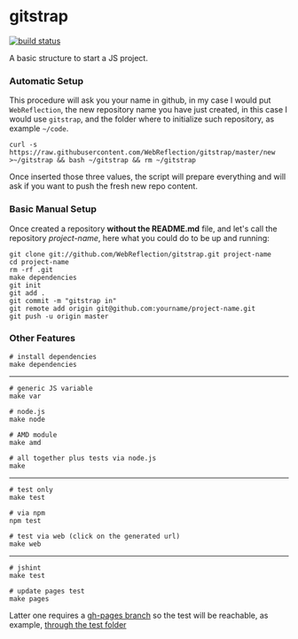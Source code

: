gitstrap
========

[![build status](https://secure.travis-ci.org/WebReflection/gitstrap.svg 'travis')](http://travis-ci.org/WebReflection/gitstrap)

A basic structure to start a JS project.

### Automatic Setup
This procedure will ask you your name in github, in my case I would put `WebReflection`, the new repository name you have just created, in this case I would use `gitstrap`, and the folder where to initialize such repository, as example `~/code`.

    curl -s https://raw.githubusercontent.com/WebReflection/gitstrap/master/new >~/gitstrap && bash ~/gitstrap && rm ~/gitstrap

Once inserted those three values, the script will prepare everything and will ask if you want to push the fresh new repo content.

### Basic Manual Setup
Once created a repository **without the README.md** file, and let's call the repository *project-name*, here what you could do to be up and running:

    git clone git://github.com/WebReflection/gitstrap.git project-name
    cd project-name
    rm -rf .git
    make dependencies
    git init
    git add .
    git commit -m "gitstrap in"
    git remote add origin git@github.com:yourname/project-name.git
    git push -u origin master

### Other Features

    # install dependencies
    make dependencies

----------------------------------------

    # generic JS variable
    make var
    
    # node.js
    make node
    
    # AMD module
    make amd
    
    # all together plus tests via node.js
    make

----------------------------------------

    # test only
    make test
    
    # via npm
    npm test
    
    # test via web (click on the generated url)
    make web

----------------------------------------

    # jshint
    make test
    
    # update pages test
    make pages

Latter one requires a [gh-pages branch](http://webreflection.github.com/gitstrap/) so the test will be reachable, as example, [through the test folder](http://webreflection.github.com/gitstrap/test/)
